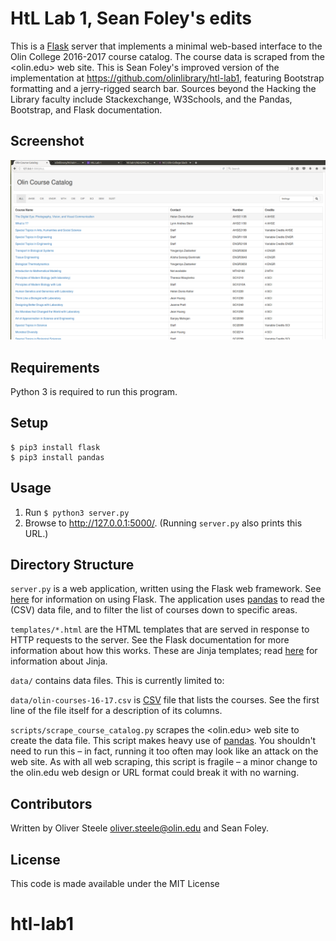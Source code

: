 # HtL Lab 1, Sean Foley's edits

This is a [Flask](http://flask.pocoo.org) server that implements a minimal web-based interface to the Olin College
2016-2017 course catalog. The course data is scraped from the <olin.edu> web site. This is Sean Foley's improved version of the implementation at <https://github.com/olinlibrary/htl-lab1>, featuring Bootstrap formatting and a jerry-rigged search bar. Sources beyond the Hacking the Library faculty include Stackexchange, W3Schools, and the Pandas, Bootstrap, and Flask documentation.

## Screenshot

![](./images/course_catalog.png)

## Requirements

Python 3 is required to run this program.

## Setup

```
$ pip3 install flask
$ pip3 install pandas
```


## Usage

1. Run `$ python3 server.py`
2. Browse to <http://127.0.0.1:5000/>. (Running `server.py` also prints this URL.)


## Directory Structure

`server.py` is a web application, written using the Flask web framework.
See [here](http://flask.pocoo.org) for information on using Flask.
The application uses [pandas](http://pandas.pydata.org) to read the (CSV) data file,
and to filter the list of courses down to specific areas.

`templates/*.html` are the HTML templates that are served in response to HTTP requests to the server.
See the Flask documentation for more information about how this works.
These are Jinja templates; read [here](http://jinja.pocoo.org) for information about Jinja.

`data/` contains data files. This is currently limited to:

`data/olin-courses-16-17.csv` is [CSV](https://en.wikipedia.org/wiki/Comma-separated_values) file that lists the courses.
See the first line of the file itself for a description of its columns.

`scripts/scrape_course_catalog.py` scrapes the <olin.edu> web site to create the data file.
This script makes heavy use of [pandas](http://pandas.pydata.org).
You shouldn't need to run this – in fact, running it too often may look like an attack on the web site.
As with all web scraping, this script is fragile – a minor change to the olin.edu web design or URL format
could break it with no warning.


## Contributors

Written by Oliver Steele <oliver.steele@olin.edu> and Sean Foley.


## License

This code is made available under the MIT License
# htl-lab1
